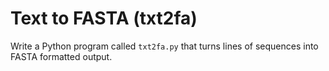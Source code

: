 # Text to FASTA (txt2fa)

Write a Python program called `txt2fa.py` that turns lines of sequences into FASTA formatted output.


